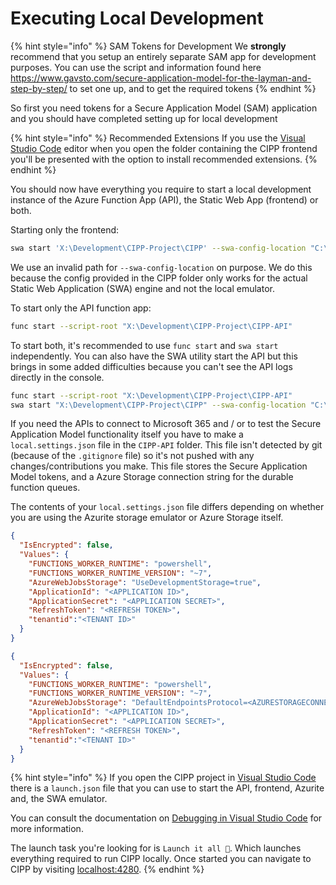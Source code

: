 # Executing Local Development

{% hint style="info" %}
SAM Tokens for Development We **strongly** recommend that you setup an entirely separate SAM app for development purposes. You can use the script and information found here https://www.gavsto.com/secure-application-model-for-the-layman-and-step-by-step/ to set one up, and to get the required tokens
{% endhint %}

So first you need tokens for a Secure Application Model (SAM) application and you should have completed setting up for local development

{% hint style="info" %}
Recommended Extensions If you use the [Visual Studio Code](https://code.visualstudio.com/) editor when you open the folder containing the CIPP frontend you'll be presented with the option to install recommended extensions.
{% endhint %}

You should now have everything you require to start a local development instance of the Azure Function App (API), the Static Web App (frontend) or both.

Starting only the frontend:

```sh
swa start 'X:\Development\CIPP-Project\CIPP' --swa-config-location "C:\DoesntExist"
```

We use an invalid path for `--swa-config-location` on purpose. We do this because the config provided in the CIPP folder only works for the actual Static Web Application (SWA) engine and not the local emulator.

To start only the API function app:

```sh
func start --script-root "X:\Development\CIPP-Project\CIPP-API"
```

To start both, it's recommended to use `func start` and `swa start` independently. You can also have the SWA utility start the API but this brings in some added difficulties because you can't see the API logs directly in the console.

```sh
func start --script-root "X:\Development\CIPP-Project\CIPP-API"
swa start "X:\Development\CIPP-Project\CIPP" --swa-config-location "C:\DoesntExist" --api-location http://localhost:7071/
```

If you need the APIs to connect to Microsoft 365 and / or to test the Secure Application Model functionality itself you have to make a `local.settings.json` file in the `CIPP-API` folder. This file isn't detected by git (because of the `.gitignore` file) so it's not pushed with any changes/contributions you make. This file stores the Secure Application Model tokens, and a Azure Storage connection string for the durable function queues.

The contents of your `local.settings.json` file differs depending on whether you are using the Azurite storage emulator or Azure Storage itself.

```JSON
{
  "IsEncrypted": false,
  "Values": {
    "FUNCTIONS_WORKER_RUNTIME": "powershell",
    "FUNCTIONS_WORKER_RUNTIME_VERSION": "~7",
    "AzureWebJobsStorage": "UseDevelopmentStorage=true",
    "ApplicationId": "<APPLICATION ID>",
    "ApplicationSecret": "<APPLICATION SECRET>",
    "RefreshToken": "<REFRESH TOKEN>",
    "tenantid":"<TENANT ID>"
  }
}
```

```JSON
{
  "IsEncrypted": false,
  "Values": {
    "FUNCTIONS_WORKER_RUNTIME": "powershell",
    "FUNCTIONS_WORKER_RUNTIME_VERSION": "~7",
    "AzureWebJobsStorage": "DefaultEndpointsProtocol=<AZURESTORAGECONNECTIONSTRING>",
    "ApplicationId": "<APPLICATION ID>",
    "ApplicationSecret": "<APPLICATION SECRET>",
    "RefreshToken": "<REFRESH TOKEN>",
    "tenantid":"<TENANT ID>"
  }
}
```

{% hint style="info" %}
If you open the CIPP project in [Visual Studio Code](https://code.visualstudio.com/) there is a `launch.json` file that you can use to start the API, frontend, Azurite and, the SWA emulator.

You can consult the documentation on [Debugging in Visual Studio Code](https://code.visualstudio.com/docs/editor/debugging) for more information.

The launch task you're looking for is `Launch it all 🚀`. Which launches everything required to run CIPP locally. Once started you can navigate to CIPP by visiting [localhost:4280](https://localhost:4280/).
{% endhint %}
